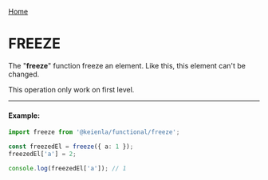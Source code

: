 [Home](./../../README.md)

# FREEZE

The "**freeze**" function freeze an element. Like this, this element can't be changed.

This operation only work on first level.

---

#### Example:

```typescript
import freeze from '@keienla/functional/freeze';

const freezedEl = freeze({ a: 1 });
freezedEl['a'] = 2;

console.log(freezedEl['a']); // 1
```
